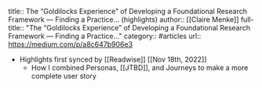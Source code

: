 title:: The “Goldilocks Experience” of Developing a Foundational Research Framework — Finding a Practice… (highlights)
author:: [[Claire Menke]]
full-title:: "The “Goldilocks Experience” of Developing a Foundational Research Framework — Finding a Practice…"
category:: #articles
url:: https://medium.com/p/a8c647b906e3

- Highlights first synced by [[Readwise]] [[Nov 18th, 2022]]
	- How I combined Personas, [[JTBD]], and Journeys to make a more complete user story